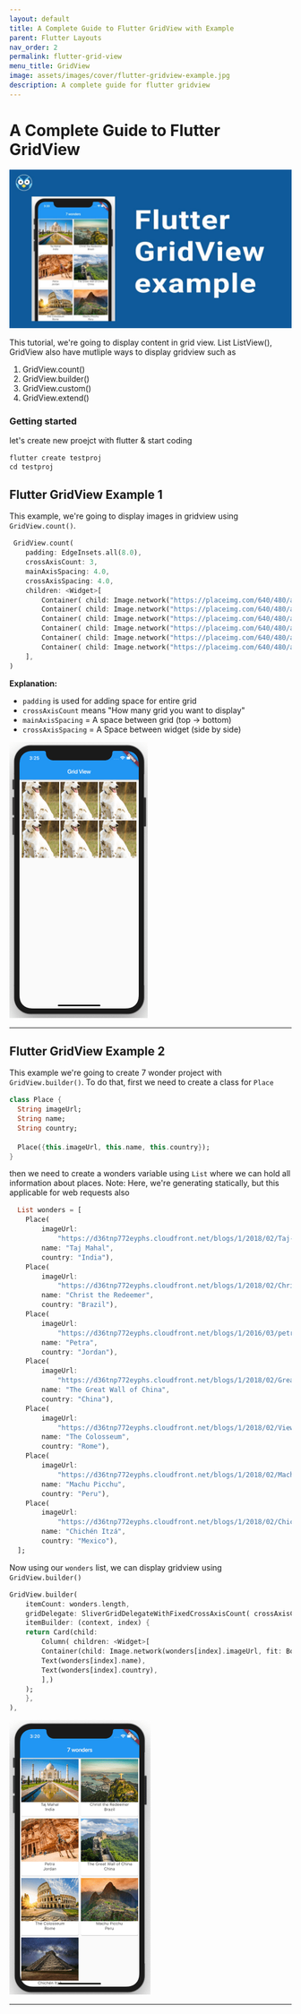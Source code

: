 ```yaml
---
layout: default
title: A Complete Guide to Flutter GridView with Example
parent: Flutter Layouts
nav_order: 2
permalink: flutter-grid-view
menu_title: GridView
image: assets/images/cover/flutter-gridview-example.jpg
description: A complete guide for flutter gridview
---
```


# A Complete Guide to Flutter GridView

<img src="assets/images/cover/flutter-gridview-example.jpg"/>

This tutorial, we're going to display content in grid view. List ListView(), GridView also have mutliple ways to display gridview such as

1. GridView.count()
2. GridView.builder()
3. GridView.custom()
4. GridView.extend()

### Getting started

let's create new proejct with flutter & start coding

    flutter create testproj
    cd testproj

## Flutter GridView Example 1

This example, we're going to display images in gridview using `GridView.count()`.

```dart
 GridView.count(
    padding: EdgeInsets.all(8.0),
    crossAxisCount: 3,
    mainAxisSpacing: 4.0,
    crossAxisSpacing: 4.0,
    children: <Widget>[
        Container( child: Image.network("https://placeimg.com/640/480/any", fit: BoxFit.cover)),
        Container( child: Image.network("https://placeimg.com/640/480/any", fit: BoxFit.cover)),
        Container( child: Image.network("https://placeimg.com/640/480/any", fit: BoxFit.cover)),
        Container( child: Image.network("https://placeimg.com/640/480/any", fit: BoxFit.cover)),
        Container( child: Image.network("https://placeimg.com/640/480/any", fit: BoxFit.cover)),
        Container( child: Image.network("https://placeimg.com/640/480/any", fit: BoxFit.cover)),
    ],
)
```

**Explanation:** 
- `padding` is used for adding space for entire grid
- `crossAxisCount` means "How many grid you want to display"
- `mainAxisSpacing` = A space between grid (top -> bottom)
- `crossAxisSpacing` = A Space between widget (side by side)

<img src="assets/images/screenshots/fluter-gridview-example1.png"/>

---

## Flutter GridView Example 2

This example we're going to create 7 wonder project with `GridView.builder()`. To do that, first we need to create a class for `Place`

```dart
class Place {
  String imageUrl;
  String name;
  String country;

  Place({this.imageUrl, this.name, this.country});
}
```

then we need to create a wonders variable using `List` where we can hold all information about places. Note: Here, we're generating statically, but this applicable for web requests also

```dart
  List wonders = [
    Place(
        imageUrl:
            "https://d36tnp772eyphs.cloudfront.net/blogs/1/2018/02/Taj-Mahal.jpg",
        name: "Taj Mahal",
        country: "India"),
    Place(
        imageUrl:
            "https://d36tnp772eyphs.cloudfront.net/blogs/1/2018/02/Christ-the-Redeemer.jpg",
        name: "Christ the Redeemer",
        country: "Brazil"),
    Place(
        imageUrl:
            "https://d36tnp772eyphs.cloudfront.net/blogs/1/2016/03/petra-jordan9.jpg",
        name: "Petra",
        country: "Jordan"),
    Place(
        imageUrl:
            "https://d36tnp772eyphs.cloudfront.net/blogs/1/2018/02/Great-Wall-of-China-view.jpg",
        name: "The Great Wall of China",
        country: "China"),
    Place(
        imageUrl:
            "https://d36tnp772eyphs.cloudfront.net/blogs/1/2018/02/View-of-the-Colosseum.jpg",
        name: "The Colosseum",
        country: "Rome"),
    Place(
        imageUrl:
            "https://d36tnp772eyphs.cloudfront.net/blogs/1/2018/02/Machu-Picchu-around-sunset.jpg",
        name: "Machu Picchu",
        country: "Peru"),
    Place(
        imageUrl:
            "https://d36tnp772eyphs.cloudfront.net/blogs/1/2018/02/Chichen-Itza-at-night.jpg",
        name: "Chichén Itzá",
        country: "Mexico"),
  ];
```

Now using our `wonders` list, we can display gridview using `GridView.builder()`

```dart
GridView.builder(
    itemCount: wonders.length,
    gridDelegate: SliverGridDelegateWithFixedCrossAxisCount( crossAxisCount: 2,),
    itemBuilder: (context, index) {
    return Card(child: 
        Column( children: <Widget>[
        Container(child: Image.network(wonders[index].imageUrl, fit: BoxFit.cover,), height: 150),
        Text(wonders[index].name),
        Text(wonders[index].country),
        ],)
    );
    },
),
```

<img src="assets/images/screenshots/fluter-gridview-example2.png"/>

---